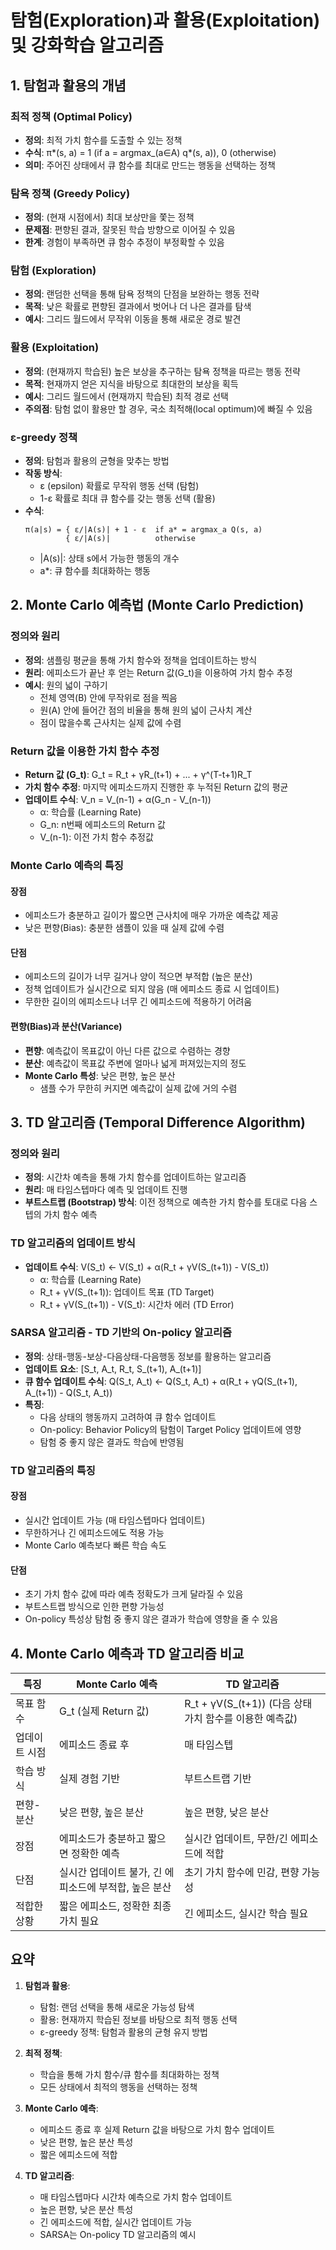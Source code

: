 # 탐험(Exploration)과 활용(Exploitation) 및 강화학습 알고리즘

## 1. 탐험과 활용의 개념

### 최적 정책 (Optimal Policy)
- **정의**: 최적 가치 함수를 도출할 수 있는 정책
- **수식**: π*(s, a) = 1 (if a = argmax_(a∈A) q*(s, a)), 0 (otherwise)
- **의미**: 주어진 상태에서 큐 함수를 최대로 만드는 행동을 선택하는 정책

### 탐욕 정책 (Greedy Policy)
- **정의**: (현재 시점에서) 최대 보상만을 쫓는 정책
- **문제점**: 편향된 결과, 잘못된 학습 방향으로 이어질 수 있음
- **한계**: 경험이 부족하면 큐 함수 추정이 부정확할 수 있음

### 탐험 (Exploration)
- **정의**: 랜덤한 선택을 통해 탐욕 정책의 단점을 보완하는 행동 전략
- **목적**: 낮은 확률로 편향된 결과에서 벗어나 더 나은 결과를 탐색
- **예시**: 그리드 월드에서 무작위 이동을 통해 새로운 경로 발견

### 활용 (Exploitation)
- **정의**: (현재까지 학습된) 높은 보상을 추구하는 탐욕 정책을 따르는 행동 전략
- **목적**: 현재까지 얻은 지식을 바탕으로 최대한의 보상을 획득
- **예시**: 그리드 월드에서 (현재까지 학습된) 최적 경로 선택
- **주의점**: 탐험 없이 활용만 할 경우, 국소 최적해(local optimum)에 빠질 수 있음

### ε-greedy 정책
- **정의**: 탐험과 활용의 균형을 맞추는 방법
- **작동 방식**:
  - ε (epsilon) 확률로 무작위 행동 선택 (탐험)
  - 1-ε 확률로 최대 큐 함수를 갖는 행동 선택 (활용)
- **수식**:
  ```
  π(a|s) = { ε/|A(s)| + 1 - ε  if a* = argmax_a Q(s, a)
           { ε/|A(s)|          otherwise
  ```
  - |A(s)|: 상태 s에서 가능한 행동의 개수
  - a*: 큐 함수를 최대화하는 행동

## 2. Monte Carlo 예측법 (Monte Carlo Prediction)

### 정의와 원리
- **정의**: 샘플링 평균을 통해 가치 함수와 정책을 업데이트하는 방식
- **원리**: 에피소드가 끝난 후 얻는 Return 값(G_t)을 이용하여 가치 함수 추정
- **예시**: 원의 넓이 구하기
  - 전체 영역(B) 안에 무작위로 점을 찍음
  - 원(A) 안에 들어간 점의 비율을 통해 원의 넓이 근사치 계산
  - 점이 많을수록 근사치는 실제 값에 수렴

### Return 값을 이용한 가치 함수 추정
- **Return 값 (G_t)**: G_t = R_t + γR_(t+1) + ... + γ^(T-t+1)R_T
- **가치 함수 추정**: 마지막 에피소드까지 진행한 후 누적된 Return 값의 평균
- **업데이트 수식**: V_n = V_(n-1) + α(G_n - V_(n-1))
  - α: 학습률 (Learning Rate)
  - G_n: n번째 에피소드의 Return 값
  - V_(n-1): 이전 가치 함수 추정값

### Monte Carlo 예측의 특징

#### 장점
- 에피소드가 충분하고 길이가 짧으면 근사치에 매우 가까운 예측값 제공
- 낮은 편향(Bias): 충분한 샘플이 있을 때 실제 값에 수렴

#### 단점
- 에피소드의 길이가 너무 길거나 양이 적으면 부적합 (높은 분산)
- 정책 업데이트가 실시간으로 되지 않음 (매 에피소드 종료 시 업데이트)
- 무한한 길이의 에피소드나 너무 긴 에피소드에 적용하기 어려움

#### 편향(Bias)과 분산(Variance)
- **편향**: 예측값이 목표값이 아닌 다른 값으로 수렴하는 경향
- **분산**: 예측값이 목표값 주변에 얼마나 넓게 퍼져있는지의 정도
- **Monte Carlo 특성**: 낮은 편향, 높은 분산
  - 샘플 수가 무한히 커지면 예측값이 실제 값에 거의 수렴

## 3. TD 알고리즘 (Temporal Difference Algorithm)

### 정의와 원리
- **정의**: 시간차 예측을 통해 가치 함수를 업데이트하는 알고리즘
- **원리**: 매 타임스텝마다 예측 및 업데이트 진행
- **부트스트랩 (Bootstrap) 방식**: 이전 정책으로 예측한 가치 함수를 토대로 다음 스텝의 가치 함수 예측

### TD 알고리즘의 업데이트 방식
- **업데이트 수식**: V(S_t) ← V(S_t) + α(R_t + γV(S_(t+1)) - V(S_t))
  - α: 학습률 (Learning Rate)
  - R_t + γV(S_(t+1)): 업데이트 목표 (TD Target)
  - R_t + γV(S_(t+1)) - V(S_t): 시간차 에러 (TD Error)

### SARSA 알고리즘 - TD 기반의 On-policy 알고리즘
- **정의**: 상태-행동-보상-다음상태-다음행동 정보를 활용하는 알고리즘
- **업데이트 요소**: [S_t, A_t, R_t, S_(t+1), A_(t+1)]
- **큐 함수 업데이트 수식**: Q(S_t, A_t) ← Q(S_t, A_t) + α(R_t + γQ(S_(t+1), A_(t+1)) - Q(S_t, A_t))
- **특징**:
  - 다음 상태의 행동까지 고려하여 큐 함수 업데이트
  - On-policy: Behavior Policy의 탐험이 Target Policy 업데이트에 영향
  - 탐험 중 좋지 않은 결과도 학습에 반영됨

### TD 알고리즘의 특징

#### 장점
- 실시간 업데이트 가능 (매 타임스텝마다 업데이트)
- 무한하거나 긴 에피소드에도 적용 가능
- Monte Carlo 예측보다 빠른 학습 속도

#### 단점
- 초기 가치 함수 값에 따라 예측 정확도가 크게 달라질 수 있음
- 부트스트랩 방식으로 인한 편향 가능성
- On-policy 특성상 탐험 중 좋지 않은 결과가 학습에 영향을 줄 수 있음

## 4. Monte Carlo 예측과 TD 알고리즘 비교

| 특징 | Monte Carlo 예측 | TD 알고리즘 |
| --- | --- | --- |
| 목표 함수 | G_t (실제 Return 값) | R_t + γV(S_(t+1)) (다음 상태 가치 함수를 이용한 예측값) |
| 업데이트 시점 | 에피소드 종료 후 | 매 타임스텝 |
| 학습 방식 | 실제 경험 기반 | 부트스트랩 기반 |
| 편향-분산 | 낮은 편향, 높은 분산 | 높은 편향, 낮은 분산 |
| 장점 | 에피소드가 충분하고 짧으면 정확한 예측 | 실시간 업데이트, 무한/긴 에피소드에 적합 |
| 단점 | 실시간 업데이트 불가, 긴 에피소드에 부적합, 높은 분산 | 초기 가치 함수에 민감, 편향 가능성 |
| 적합한 상황 | 짧은 에피소드, 정확한 최종 가치 필요 | 긴 에피소드, 실시간 학습 필요 |

## 요약

1. **탐험과 활용**:
   - 탐험: 랜덤 선택을 통해 새로운 가능성 탐색
   - 활용: 현재까지 학습된 정보를 바탕으로 최적 행동 선택
   - ε-greedy 정책: 탐험과 활용의 균형 유지 방법

2. **최적 정책**:
   - 학습을 통해 가치 함수/큐 함수를 최대화하는 정책
   - 모든 상태에서 최적의 행동을 선택하는 정책

3. **Monte Carlo 예측**:
   - 에피소드 종료 후 실제 Return 값을 바탕으로 가치 함수 업데이트
   - 낮은 편향, 높은 분산 특성
   - 짧은 에피소드에 적합

4. **TD 알고리즘**:
   - 매 타임스텝마다 시간차 예측으로 가치 함수 업데이트
   - 높은 편향, 낮은 분산 특성
   - 긴 에피소드에 적합, 실시간 업데이트 가능
   - SARSA는 On-policy TD 알고리즘의 예시
